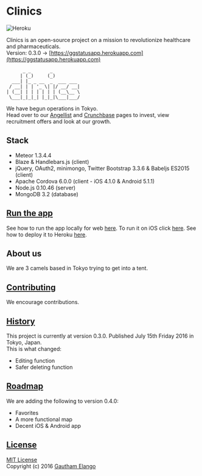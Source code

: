 # Clinics
![Heroku](https://heroku-badge.herokuapp.com/?app=ggstatusapp)

Clinics is an open-source project on a mission to revolutionize healthcare and pharmaceuticals. <br>
Version: 0.3.0 -> [https://ggstatusapp.herokuapp.com](https://ggstatusapp.herokuapp.com)

```                                                                  
      _ _       _          
     | (_)     (_)         
  ___| |_ _ __  _  ___ ___ 
 / __| | | '_ \| |/ __/ __|
| (__| | | | | | | (__\__ \
 \___|_|_|_| |_|_|\___|___/
```

We have begun operations in Tokyo. <br>
Head over to our [Angellist](https://angel.co/theclinic) and [Crunchbase](https://www.crunchbase.com/organization/clinics) pages to invest, view recruitment offers and look at our growth.

## Stack

* Meteor 1.3.4.4
* Blaze & Handlebars.js (client)
* jQuery, OAuth2, minimongo, Twitter Bootstrap 3.3.6 & Babeljs ES2015 (client)
* Apache Cordova 6.0.0 (client - iOS 4.1.0 & Android 5.1.1)
* Node.js 0.10.46 (server)
* MongoDB 3.2 (database)

## [Run the app](https://github.com/gg2001/Clinics/blob/master/RUN.md)

See how to run the app locally for web [here](https://github.com/gg2001/Clinics/blob/master/RUN.md#run-the-app). To run it on iOS click [here](https://github.com/gg2001/Clinics/blob/master/RUN.md#for-web-and-ios). See how to deploy it to Heroku [here](https://github.com/gg2001/Clinics/blob/master/RUN.md#deploy-to-heroku).

## About us

We are 3 camels based in Tokyo trying to get into a tent.

## [Contributing](https://github.com/gg2001/Clinics/blob/master/CONTRIBUTING.md)

We encourage contributions.

## [History](https://github.com/gg2001/Clinics/blob/master/HISTORY.md)

This project is currently at version 0.3.0. Published July 15th Friday 2016 in Tokyo, Japan. <br>
This is what changed:

* Editing function
* Safer deleting function

## [Roadmap](https://github.com/gg2001/Clinics/blob/master/ROADMAP.md)

We are adding the following to version 0.4.0:

* Favorites
* A more functional map
* Decent iOS & Android app

## [License](https://github.com/gg2001/Clinics/blob/master/LICENSE.txt)

[MIT License](https://opensource.org/licenses/MIT) <br>
Copyright (c) 2016 [Gautham Elango](https://github.com/gg2001)
